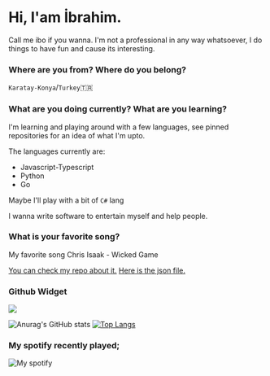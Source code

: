 # Hi, I'am İbrahim.
Call me ibo if you wanna. I'm not a professional in any way whatsoever, I do things to have fun and cause its interesting.

### Where are you from? Where do you belong?
`Karatay-Konya`/`Turkey`🇹🇷

### What are you doing currently? What are you learning?
I'm learning and playing around with a few languages, see pinned repositories for an idea of ​​what I'm upto.

The languages currently are:
- Javascript-Typescript
- Python
- Go

Maybe I'll play with a bit of `C#` lang

I wanna write software to entertain myself and help people.

### What is your favorite song?

My favorite song Chris Isaak - Wicked Game

[You can check my repo about it.](https://github.com/ibodev1/wicked-game)
[Here is the json file.](https://raw.githubusercontent.com/ibodev1/wicked-game/main/docs/index.json)

### Github Widget
![](https://komarev.com/ghpvc/?username=ibodev1&color=blue)

![Anurag's GitHub stats](https://github-readme-stats.vercel.app/api?username=ibodev1&show_icons=true&theme=showing-icons)
[![Top Langs](https://github-readme-stats.vercel.app/api/top-langs/?username=ibodev1&layout=compact)](https://github.com/ibodev1/)

### My spotify recently played;

![My spotify](https://spotify-recently-played-readme.vercel.app/api?user=f34tu287dryj35rb7z30bnnsu&unique={true|1|on|yes})
